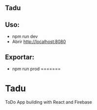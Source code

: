 ## Tadu

## Uso:
* npm run dev
* Abrir [http://localhost:8080](http://localhost:8080)

## Exportar:
* npm run prod
=======
# Tadu
ToDo App building with React and Firebase
